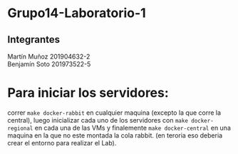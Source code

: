 # Grupo14-Laboratorio-1

## Integrantes
Martín Muñoz  201904632-2
<br />
Benjamín Soto 201973522-5

# Para iniciar los servidores:
  correr `make docker-rabbit` en cualquier maquina (excepto la que corre la central), luego inicializar cada uno de los servidores con `make docker-regional` en cada una de las VMs y finalemente `make docker-central` en una    
  maquina en la que no este montada la cola rabbit. (en teroria eso deberia crear el entorno para realizar el Lab).
